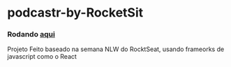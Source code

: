 # podcastr-by-RocketSit

### Rodando [aqui](https://podcastr-by-rocket-sit-40xdpk0vi-timacedoc.vercel.app/)

Projeto Feito baseado na semana NLW do RocktSeat, usando frameorks de javascript como o React
